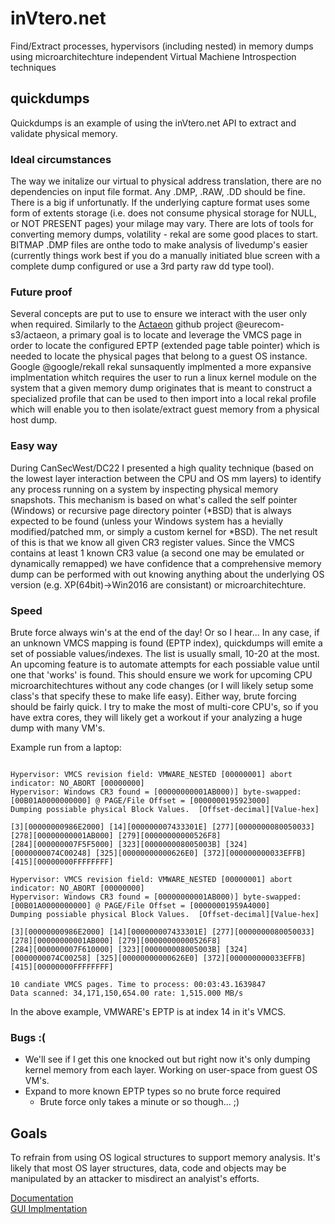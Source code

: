# inVtero.net
Find/Extract processes, hypervisors (including nested) in memory dumps using microarchitechture independent
Virtual Machiene Introspection techniques

## quickdumps
Quickdumps is an example of using the inVtero.net API to extract and validate physical memory.

### Ideal circumstances
The way we initalize our virtual to physical address translation, there are no dependencies on input file format.  Any .DMP,
.RAW, .DD should be fine.  There is a big if unfortunatly.  If the underlying capture format uses some form of extents storage
(i.e. does not consume physical storage for NULL, or NOT PRESENT pages) your milage may vary.  There are lots of tools for
converting memory dumps, volatility - rekal are some good places to start.  BITMAP .DMP files are onthe todo to make analysis
of livedump's easier (currently things work best if you do a manually initiated blue screen with a complete dump configured or
use a 3rd party raw dd type tool).

### Future proof
Several concepts are put to use to ensure we interact with the user only when required.  Similarly to the
[Actaeon](http://www.syssec-project.eu/m/page-media/3/raid13_graziano.pdf) github project @eurecom-s3/actaeon, a primary
goal is to locate and leverage the VMCS page in order to locate the configured EPTP (extended page table pointer) which is
needed to locate the physical pages that belong to a guest OS instance.  Google @google/rekall rekal sunsaquently implmented 
a more expansive implmentation whitch requires the user to run a linux kernel module on the system that a given memory dump
originates that is meant to construct a specialized profile that can be used to then import into a local rekal profile which
will enable you to then isolate/extract guest memory from a physical host dump.

### Easy way
During CanSecWest/DC22 I presented a high quality technique (based on the lowest layer interaction between the CPU and 
OS mm layers) to identify any process running on a system by inspecting physical memory snapshots.  This mechanism is based on
what's called the self pointer (Windows) or recursive page directory pointer (*BSD) that is always expected to be found 
(unless your Windows system has a hevially modified/patched mm, or simply a custom kernel for *BSD).  The net result of this
is that we know all given CR3 register values.  Since the VMCS contains at least 1 known CR3 value (a second one may be 
emulated or dynamically remapped) we have confidence that a comprehensive memory dump can be performed with out knowing anything
about the underlying OS version (e.g. XP(64bit)->Win2016 are consistant) or microarchitechture.

### Speed 
Brute force always win's at the end of the day!  Or so I hear...  In any case, if an unknown VMCS mapping is found (EPTP index),
quickdumps will emite a set of possiable values/indexes.  The list is usually small, 10-20 at the most.  An upcoming feature
is to automate attempts for each possiable value until one that 'works' is found.  This should ensure we work for upcoming 
CPU microarchitechtures without any code changes (or I will likely setup some class's that specify these to make life easy).
Either way, brute forcing should be fairly quick.  I try to make the most of multi-core CPU's, so if you have extra cores, 
they will likely get a workout if your analyzing a huge dump with many VM's.

Example run from a laptop:
```

Hypervisor: VMCS revision field: VMWARE_NESTED [00000001] abort indicator: NO_ABORT [00000000]
Hypervisor: Windows CR3 found = [00000000001AB000)] byte-swapped: [00B01A0000000000] @ PAGE/File Offset = [0000000195923000]
Dumping possiable physical Block Values.  [Offset-decimal][Value-hex]

[3][00000000986E2000] [14][000000007433301E] [277][0000000080050033] [278][00000000001AB000] [279][00000000000526F8]
[284][000000007F5F5000] [323][000000008005003B] [324][0000000074C00248] [325][00000000000626E0] [372][000000000033EFFB]
[415][00000000FFFFFFFF]

Hypervisor: VMCS revision field: VMWARE_NESTED [00000001] abort indicator: NO_ABORT [00000000]
Hypervisor: Windows CR3 found = [00000000001AB000)] byte-swapped: [00B01A0000000000] @ PAGE/File Offset = [00000001959A4000]
Dumping possiable physical Block Values.  [Offset-decimal][Value-hex]

[3][00000000986E2000] [14][000000007433301E] [277][0000000080050033] [278][00000000001AB000] [279][00000000000526F8]
[284][000000007F610000] [323][000000008005003B] [324][0000000074C00258] [325][00000000000626E0] [372][000000000033EFFB]
[415][00000000FFFFFFFF]

10 candiate VMCS pages. Time to process: 00:03:43.1639847
Data scanned: 34,171,150,654.00 rate: 1,515.000 MB/s
```

In the above example, VMWARE's EPTP is at index 14 in it's VMCS.

### Bugs :(
* We'll see if I get this one knocked out but right now it's only dumping kernel memory from each layer.  Working on user-space
        from guest OS VM's. 
* Expand to more known EPTP types so no brute force required
    * Brute force only takes a minute or so though... ;)

## Goals
To refrain from using OS logical structures to support memory analysis.  It's likely that most OS layer structures, data,
code and objects may be manipulated by an attacker to misdirect an analyist's efforts.






[Documentation](http://ShaneK2.github.io/inVtero.net)  
[GUI Implmentation](https://blockwatch.ioactive.com/)
